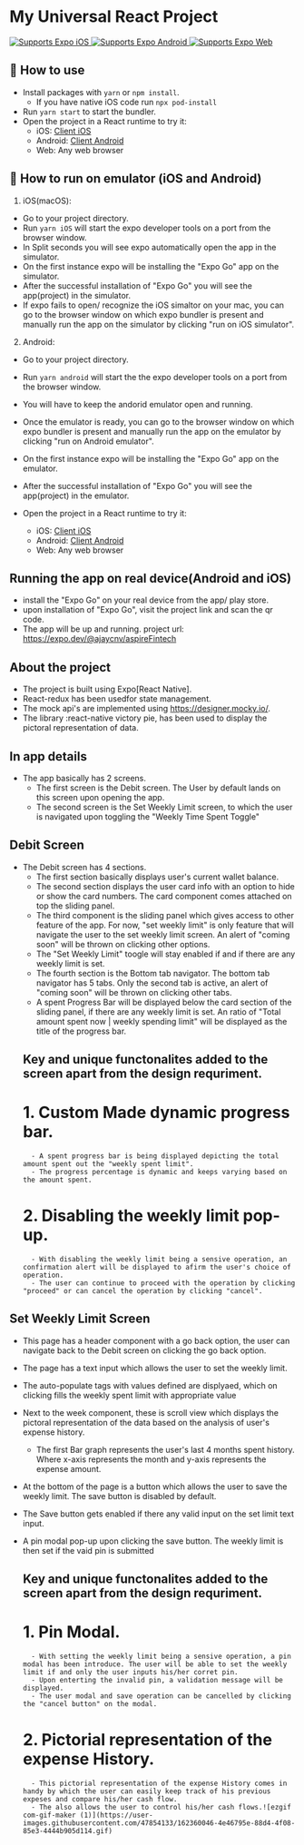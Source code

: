 # My Universal React Project

<p>
  <!-- iOS -->
  <a href="https://itunes.apple.com/app/apple-store/id982107779">
    <img alt="Supports Expo iOS" longdesc="Supports Expo iOS" src="https://img.shields.io/badge/iOS-4630EB.svg?style=flat-square&logo=APPLE&labelColor=999999&logoColor=fff" />
  </a>
  <!-- Android -->
  <a href="https://play.google.com/store/apps/details?id=host.exp.exponent&referrer=blankexample">
    <img alt="Supports Expo Android" longdesc="Supports Expo Android" src="https://img.shields.io/badge/Android-4630EB.svg?style=flat-square&logo=ANDROID&labelColor=A4C639&logoColor=fff" />
  </a>
  <!-- Web -->
  <a href="https://docs.expo.dev/workflow/web/">
    <img alt="Supports Expo Web" longdesc="Supports Expo Web" src="https://img.shields.io/badge/web-4630EB.svg?style=flat-square&logo=GOOGLE-CHROME&labelColor=4285F4&logoColor=fff" />
  </a>
</p>


## 🚀 How to use

- Install packages with `yarn` or `npm install`.
  - If you have native iOS code run `npx pod-install`
- Run `yarn start` to start the bundler.
- Open the project in a React runtime to try it:
  - iOS: [Client iOS](https://itunes.apple.com/app/apple-store/id982107779)
  - Android: [Client Android](https://play.google.com/store/apps/details?id=host.exp.exponent&referrer=blankexample)
  - Web: Any web browser


## 🚀 How to run on emulator (iOS and Android)

1. iOS(macOS):
  - Go to your project directory.
  - Run `yarn iOS` will start the expo developer tools on a port from the browser window.
  - In Split seconds you will see expo automatically open the app in the simulator.
  - On the first instance expo will be installing the "Expo Go" app on the simulator.
  - After the successful installation of "Expo Go" you will see the app(project) in the simulator.
  - If expo fails to open/ recognize the iOS simaltor on your mac, you can go to the browser window on which expo bundler is present and manually run the app on the simulator by clicking "run on iOS simulator".

2. Android:
  - Go to your project directory.
  - Run `yarn android` will start the the expo developer tools on a port from the browser window.
  - You will have to keep the andorid emulator open and running.
  - Once the emulator is ready, you can go to the browser window on which expo bundler is present and manually run the app on the emulator by clicking "run on Android emulator".
  - On the first instance expo will be installing the "Expo Go" app on the emulator.
  - After the successful installation of "Expo Go" you will see the app(project) in the emulator.

- Open the project in a React runtime to try it:
  - iOS: [Client iOS](https://itunes.apple.com/app/apple-store/id982107779)
  - Android: [Client Android](https://play.google.com/store/apps/details?id=host.exp.exponent&referrer=blankexample)
  - Web: Any web browser

## Running the app on real device(Android and iOS)
- install the "Expo Go" on your real device from the app/ play store.
- upon installation of "Expo Go", visit the project link and scan the qr code.
- The app will be up and running.
  project url: https://expo.dev/@ajaycnv/aspireFintech


## About the project

- The project is built using Expo[React Native].
- React-redux has been usedfor state management. 
- The mock api's are implemented using https://designer.mocky.io/.
- The library :react-native victory pie, has been used to display the pictoral representation of data.

## In app details
- The app basically has 2 screens.
  - The first screen is the Debit screen. The User by default lands on this screen upon opening the app.
  - The second screen is the Set Weekly Limit screen, to which the user is navigated upon toggling the "Weekly Time Spent Toggle"


## Debit Screen 
- The Debit screen has 4 sections.
  - The first section basically displays user's current wallet balance.
  - The second section displays the user card info with an option to hide or show the card numbers. The card component comes attached on top the sliding panel.
  - The third component is the sliding panel which gives access to other feature of the app. For now, "set weekly limit" is only feature that will navigate the user
    to the set weekly limit screen. An alert of "coming soon" will be thrown on clicking other options.
  - The "Set Weekly Limit" toogle will stay enabled if and if there are any weekly limit is set.  
  - The fourth section is the Bottom tab navigator. The bottom tab navigator has 5 tabs. Only the second tab is active, an alert of "coming soon" will be thrown on clicking other tabs.
  - A spent Progress Bar will be displayed  below the card section of the sliding panel, if there are any weekly limit is set. An ratio of "Total amount spent now | weekly spending limit" will be displayed as the title of the progress bar.
  ## Key and unique functonalites added to the screen apart from the design requriment.
     # 1. Custom Made dynamic progress bar.
        - A spent progress bar is being displayed depicting the total amount spent out the "weekly spent limit".
        - The progress percentage is dynamic and keeps varying based on the amount spent.
     # 2. Disabling the weekly limit pop-up.
        - With disabling the weekly limit being a sensive operation, an confirmation alert will be displayed to afirm the user's choice of operation.
        - The user can continue to proceed with the operation by clicking "proceed" or can cancel the operation by clicking "cancel".
    


## Set Weekly Limit Screen 
- This page has a header component with a go back option, the user can navigate back to the Debit screen on clicking the go back option.
- The page has a text input which allows the user to set the weekly limit.
- The auto-populate tags with values defined are displyaed, which on clicking fills the weekly spent limit with appropriate value
- Next to the week component, these is scroll view which displays the pictoral representation of the data based on the analysis of user's expense history.
  - The first Bar graph represents the user's last 4 months spent history. Where x-axis represents the month and y-axis represents the expense amount.
- At the bottom of the page is a button which allows the user to save the weekly limit. The save button is disabled by default. 
- The Save button gets enabled if there any valid input on the set limit text input.
- A pin modal pop-up upon clicking the save button. The weekly limit is then set if the vaid pin is submitted

    ## Key and unique functonalites added to the screen apart from the design requriment.
     # 1. Pin Modal.
        - With setting the weekly limit being a sensive operation, a pin modal has been introduce. The user will be able to set the weekly limit if and only the user inputs his/her corret pin.
        - Upon enterting the invalid pin, a validation message will be displayed.
        - The user modal and save operation can be cancelled by clicking the "cancel button" on the modal.
     # 2. Pictorial representation of the expense History.
        - This pictorial representation of the expense History comes in handy by which the user can easily keep track of his previous expeses and compare his/her cash flow.
        - The also allows the user to control his/her cash flows.![ezgif com-gif-maker (1)](https://user-images.githubusercontent.com/47854133/162360046-4e46795e-88d4-4f08-85e3-4444b905d114.gif)



